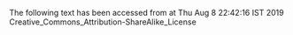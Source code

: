 The following text has been accessed from at Thu Aug 8 22:42:16 IST 2019
Creative_Commons_Attribution-ShareAlike_License

